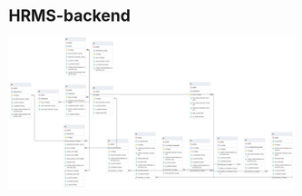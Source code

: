 # HRMS-backend

![Database diagram](https://github.com/sametcp/HRMS-backend/blob/master/hrms/Database%20Diagram.png)
